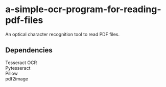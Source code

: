 # a-simple-ocr-program-for-reading-pdf-files
An optical character recognition tool to read PDF files.

## Dependencies
Tesseract OCR  
Pytesseract  
Pillow  
pdf2image  
